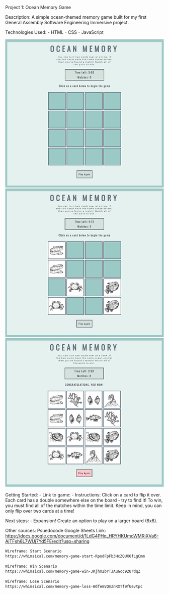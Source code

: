 Project 1: Ocean Memory Game

Description:
    A simple ocean-themed memory game built for my first General Assembly Software Engineering Immersive project.

Technologies Used: 
    - HTML
    - CSS
    - JavaScript

![alt text](images/startscreen.png)
![alt text](images/playscreen.png)
![alt text](images/winscreen.png)

Getting Started: 
    - Link to game: 
    - Instructions: Click on a card to flip it over. Each card has a double somewhere else on the board - try to find it! To win, you must find all of the matches within the time limit. Keep in mind, you can only flip over two cards at a time!

Next steps: 
    - Expansion! Create an option to play on a larger board (6x6). 

Other sources: 
    Psuedocode Google Sheets Link:
    https://docs.google.com/document/d/1LdG4PHq_HRYHKUmoWMRiXVa6-AjTFsh6L7WUj7Yd5FE/edit?usp=sharing

    Wireframe: Start Scenario
    https://whimsical.com/memory-game-start-RpodFpFb3HcZQUX6fLgCmm

    Wireframe: Win Scenario
    https://whimsical.com/memory-game-win-JKjhm2bYTJAuGcc92UrdqZ

    Wireframe: Lose Scenario
    https://whimsical.com/memory-game-loss-WdfemVQmZnRXTf9fUevtpc